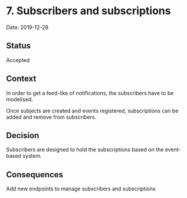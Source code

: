 # 7. Subscribers and subscriptions

Date: 2019-12-28

## Status

Accepted

## Context

In order to get a feed-like of notifications, the subscribers have to be modelised.

Once subjects are created and events registered, subscriptions can be added and remove from subscribers.

## Decision

Subscribers are designed to hold the subscriptions based on the event-based system.

## Consequences

Add new endpoints to manage subscribers and subscriptions
